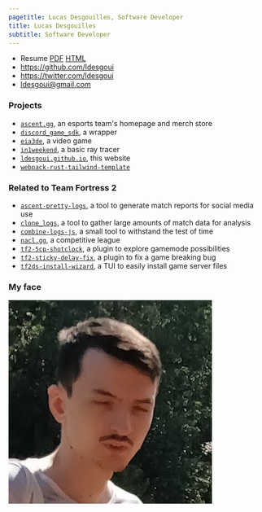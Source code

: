 ```yaml
---
pagetitle: Lucas Desgouilles, Software Developer
title: Lucas Desgouilles
subtitle: Software Developer
---
```


- Resume [PDF](./resume.pdf) [HTML](./resume.html)
- <https://github.com/ldesgoui>
- <https://twitter.com/ldesgoui>
- <ldesgoui@gmail.com>


### Projects

- [`ascent.gg`](https://github.com/ldesgoui/ascent), an esports team's homepage and merch store
- [`discord_game_sdk`](https://github.com/ldesgoui/discord_game_sdk), a wrapper
- [`eia3de`](https://github.com/eia3de/eia3de), a video game
- [`in1weekend`](https://github.com/ldesgoui/in1weekend), a basic ray tracer
- [`ldesgoui.github.io`](https://github.com/ldesgoui/ldesgoui.github.io), this website
- [`webpack-rust-tailwind-template`](https://github.com/ldesgoui/webpack-rust-tailwind-template)


### Related to Team Fortress 2

- [`ascent-pretty-logs`](https://github.com/ldesgoui/ascent-pretty-logs), a tool to generate match reports for social media use
- [`clone_logs`](https://github.com/ldesgoui/clone_logs), a tool to gather large amounts of match data for analysis
- [`combine-logs-js`](https://github.com/ldesgoui/combine-logs-js), a small tool to withstand the test of time
- [`nacl.gg`](https://github.com/nacl-gg), a competitive league
- [`tf2-5cp-shotclock`](https://github.com/ldesgoui/tf2-5cp-shotclock), a plugin to explore gamemode possibilities
- [`tf2-sticky-delay-fix`](https://github.com/ldesgoui/tf2-sticky-delay-fix), a plugin to fix a game breaking bug
- [`tf2ds-install-wizard`](https://github.com/ldesgoui/tf2ds-install-wizard), a TUI to easily install game server files


### My face

<picture>
  <source srcset="avatar.webp" type="image/webp">
  <source srcset="avatar.png" type="image/png">
  <source srcset="avatar.jpg" type="image/jpeg">
  <img src="avatar.png" alt="My face" class="cheer centered-image" />
</picture>
